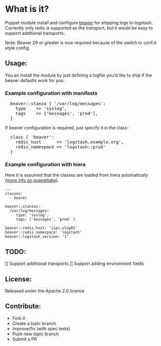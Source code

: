 What is it?
===========

Puppet module install and configure [beaver](https://github.com/josegonzalez/beaver) for shipping logs to logstash.
Currently only redis is supported as the transport, but it would be easy to 
support additional transports.

Note: Beaver 29 or greater is now required because of the switch to conf.d style config

Usage:
------

You an install the module by just defining a logfile you'd like to ship if the
beaver defaults work for you.

### Example configuration with manifests
<pre>
  beaver::stanza { '/var/log/messages':
    type    => 'syslog',
    tags    => ['messages', 'prod'],
  }
</pre> 

If beaver configuration is required, just specify it in the class:
<pre>
  class { 'beaver':
    redis_host      => 'logstash.example.org',
    redis_namespace => 'logstash::prod'
  }
</pre>

### Example configuration with hiera
Here it is assumed that the classes are loaded from hiera automatically [(more info on puppetlabs)](https://docs.puppetlabs.com/hiera/1/puppet.html#assigning-classes-to-nodes-with-hiera-hierainclude).
```
---
classes:
  - beaver

beaver::stanzas:
  /var/log/messages:
     type: 'syslog',
     tags: ['messages', 'prod' ]

beaver::redis_host: 'iipc-ulog01'
beaver::redis_namespace: 'logstash'
beaver::logstash_version: '1'
```

TODO:
-----
[] Support additional transports
[] Support adding environment fields

License:
--------
Released under the Apache 2.0 licence

Contribute:
-----------
* Fork it
* Create a topic branch
* Improve/fix (with spec tests)
* Push new topic branch
* Submit a PR
